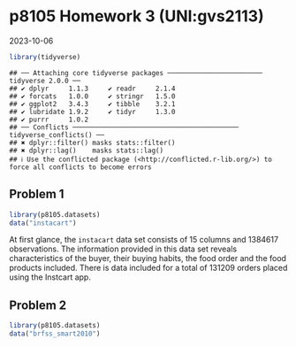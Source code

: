 p8105 Homework 3 (UNI:gvs2113)
================
2023-10-06

``` r
library(tidyverse)
```

    ## ── Attaching core tidyverse packages ──────────────────────── tidyverse 2.0.0 ──
    ## ✔ dplyr     1.1.3     ✔ readr     2.1.4
    ## ✔ forcats   1.0.0     ✔ stringr   1.5.0
    ## ✔ ggplot2   3.4.3     ✔ tibble    3.2.1
    ## ✔ lubridate 1.9.2     ✔ tidyr     1.3.0
    ## ✔ purrr     1.0.2     
    ## ── Conflicts ────────────────────────────────────────── tidyverse_conflicts() ──
    ## ✖ dplyr::filter() masks stats::filter()
    ## ✖ dplyr::lag()    masks stats::lag()
    ## ℹ Use the conflicted package (<http://conflicted.r-lib.org/>) to force all conflicts to become errors

## Problem 1

``` r
library(p8105.datasets)
data("instacart")
```

At first glance, the `instacart` data set consists of 15 columns and
1384617 observations. The information provided in this data set reveals
characteristics of the buyer, their buying habits, the food order and
the food products included. There is data included for a total of 131209
orders placed using the Instcart app.

## Problem 2

``` r
library(p8105.datasets)
data("brfss_smart2010")
```
